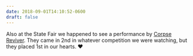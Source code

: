```yaml
---
date: 2018-09-01T14:10:52-0600
draft: false
---
```


Also at the State Fair we happened to see a performance by [Corpse Reviver](https://corpsereviver.bandcamp.com). They came in 2nd in whatever competition we were watching, but they placed 1st in our hearts. ❤️

